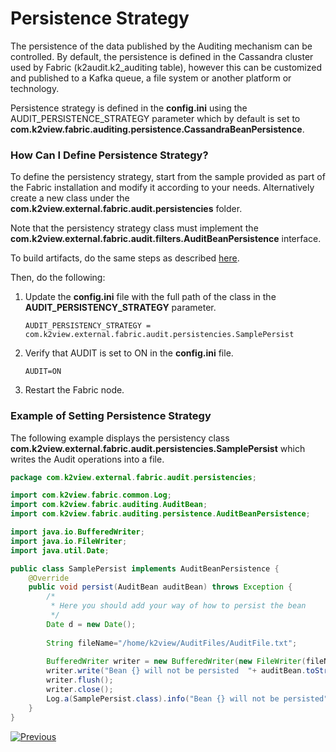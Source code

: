 # Persistence Strategy

The persistence of the data published by the Auditing mechanism can be controlled. By default, the persistence is defined in the Cassandra cluster used by Fabric (k2audit.k2_auditing table), however this can be customized and published to a Kafka queue, a file system or another platform or technology.

Persistence strategy is defined in the **config.ini** using the AUDIT_PERSISTENCE_STRATEGY parameter which by default is set to **com.k2view.fabric.auditing.persistence.CassandraBeanPersistence**.

### How Can I Define Persistence Strategy?

To define the persistency strategy, start from the sample provided as part of the Fabric installation and modify it according to your needs. Alternatively create a new class under the **com.k2view.external.fabric.audit.persistencies** folder.

Note that the persistency strategy class must implement the **com.k2view.external.fabric.audit.filters.AuditBeanPersistence** interface.

To build artifacts, do the same steps as described [here](02_filtering_strategy.md).

Then, do the following:

1. Update the **config.ini** file with the full path of the class in the  **AUDIT_PERSISTENCY_STRATEGY** parameter. 

   ~~~
   AUDIT_PERSISTENCY_STRATEGY = com.k2view.external.fabric.audit.persistencies.SamplePersist
   ~~~

2. Verify that AUDIT is set to ON in the **config.ini** file.

   ~~~
   AUDIT=ON
   ~~~

3. Restart the Fabric node.

### Example of Setting Persistence Strategy

The following example displays the persistency class **com.k2view.external.fabric.audit.persistencies.SamplePersist** which writes the Audit operations into a file.

~~~java
package com.k2view.external.fabric.audit.persistencies;

import com.k2view.fabric.common.Log;
import com.k2view.fabric.auditing.AuditBean;
import com.k2view.fabric.auditing.persistence.AuditBeanPersistence;

import java.io.BufferedWriter;
import java.io.FileWriter;
import java.util.Date;

public class SamplePersist implements AuditBeanPersistence {
    @Override
    public void persist(AuditBean auditBean) throws Exception {
        /*
         * Here you should add your way of how to persist the bean
         */
        Date d = new Date();
        
        String fileName="/home/k2view/AuditFiles/AuditFile.txt";
        
        BufferedWriter writer = new BufferedWriter(new FileWriter(fileName, true));
        writer.write("Bean {} will not be persisted  "+ auditBean.toString());
        writer.flush();
        writer.close();
        Log.a(SamplePersist.class).info("Bean {} will not be persisted", auditBean.toString());
    }
}

~~~



[![Previous](/articles/images/Previous.png)](02_filtering_strategy.md)

